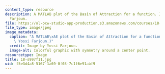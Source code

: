 ```yaml
---
content_type: resource
description: A MATLAB plot of the Basin of Attraction for a function. Image by Yossi
  Farjoun.
file: https://ol-ocw-studio-app-production.s3.amazonaws.com/courses/18-s997-introduction-to-matlab-programming-fall-2011/f5e3d4a851671a690f037c1f6e91abf9_18-s997f11.jpg
file_type: image/jpeg
image_metadata:
  caption: "A MATLAB\xAE plot of the Basin of Attraction for a function. (Image by\
    \ Yossi Farjoun.)"
  credit: Image by Yossi Farjoun.
  image-alt: Colorful graphic with symmetry around a center point.
resourcetype: Image
title: 18-s997f11.jpg
uid: f5e3d4a8-5167-1a69-0f03-7c1f6e91abf9
---
```

